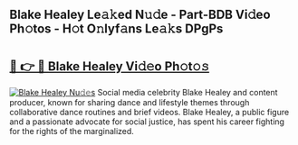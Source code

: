## Blake Healey Le𝚊𝚔ed N𝚞𝚍e - Part-BDB Vi𝚍eo Ph𝚘tos - H𝚘t O𝚗lyf𝚊ns Le𝚊𝚔s DPgPs

# <h2><a href="http://hf455uu.feru.top/?c=Blake+Healey">🔗 👉 🔴 Blake Healey Vi𝚍𝚎o Ph𝚘t𝚘𝚜</a></h2>

[![Blake Healey Nu𝚍𝚎s](https://i.imgur.com/0TWrTi3.gif)](http://hf455uu.feru.top/?c=Blake+Healey)
Social media celebrity Blake Healey and content producer, known for sharing dance and lifestyle themes through collaborative dance routines and brief videos. Blake Healey, a public figure and a passionate advocate for social justice, has spent his career fighting for the rights of the marginalized. 
